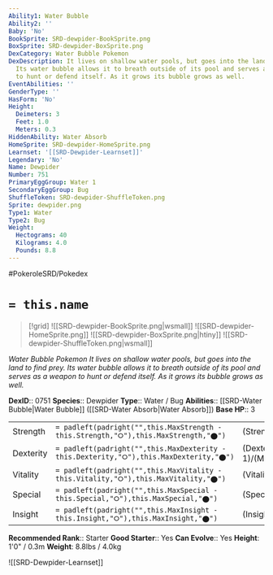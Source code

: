```yaml
---
Ability1: Water Bubble
Ability2: ''
Baby: 'No'
BookSprite: SRD-dewpider-BookSprite.png
BoxSprite: SRD-dewpider-BoxSprite.png
DexCategory: Water Bubble Pokemon
DexDescription: It lives on shallow water pools, but goes into the land to find prey.
  Its water bubble allows it to breath outside of its pool and serves as a weapon
  to hunt or defend itself. As it grows its bubble grows as well.
EventAbilities: ''
GenderType: ''
HasForm: 'No'
Height:
  Deimeters: 3
  Feet: 1.0
  Meters: 0.3
HiddenAbility: Water Absorb
HomeSprite: SRD-dewpider-HomeSprite.png
Learnset: '[[SRD-Dewpider-Learnset]]'
Legendary: 'No'
Name: Dewpider
Number: 751
PrimaryEggGroup: Water 1
SecondaryEggGroup: Bug
ShuffleToken: SRD-dewpider-ShuffleToken.png
Sprite: dewpider.png
Type1: Water
Type2: Bug
Weight:
  Hectograms: 40
  Kilograms: 4.0
  Pounds: 8.8
---
```


#PokeroleSRD/Pokedex

# `= this.name`

> [!grid]
> ![[SRD-dewpider-BookSprite.png|wsmall]]
> ![[SRD-dewpider-HomeSprite.png]]
> ![[SRD-dewpider-BoxSprite.png|htiny]]
> ![[SRD-dewpider-ShuffleToken.png|wsmall]]


*Water Bubble Pokemon*
*It lives on shallow water pools, but goes into the land to find prey. Its water bubble allows it to breath outside of its pool and serves as a weapon to hunt or defend itself. As it grows its bubble grows as well.*

**DexID**:: 0751
**Species**:: Dewpider
**Type**:: Water / Bug
**Abilities**:: [[SRD-Water Bubble|Water Bubble]] ([[SRD-Water Absorb|Water Absorb]])
**Base HP**:: 3

|           |                                                                                        |                                          |
| --------- | -------------------------------------------------------------------------------------- | ---------------------------------------- |
| Strength  | `= padleft(padright("",this.MaxStrength - this.Strength,"⭘"),this.MaxStrength,"⬤")`    | (Strength::1)/(MaxStrength::3)   |
| Dexterity | `= padleft(padright("",this.MaxDexterity - this.Dexterity,"⭘"),this.MaxDexterity,"⬤")` | (Dexterity:: 1)/(MaxDexterity::3) |
| Vitality  | `= padleft(padright("",this.MaxVitality - this.Vitality,"⭘"),this.MaxVitality,"⬤")`    | (Vitality::2)/(MaxVitality::4)   |
| Special   | `= padleft(padright("",this.MaxSpecial - this.Special,"⭘"),this.MaxSpecial,"⬤")`       | (Special::1)/(MaxSpecial::3)     |
| Insight   | `= padleft(padright("",this.MaxInsight - this.Insight,"⭘"),this.MaxInsight,"⬤")`       | (Insight::2)/(MaxInsight::5)     |


**Recommended Rank**:: Starter
**Good Starter**:: Yes
**Can Evolve**:: Yes
**Height**: 1'0" / 0.3m
**Weight**: 8.8lbs / 4.0kg

![[SRD-Dewpider-Learnset]]